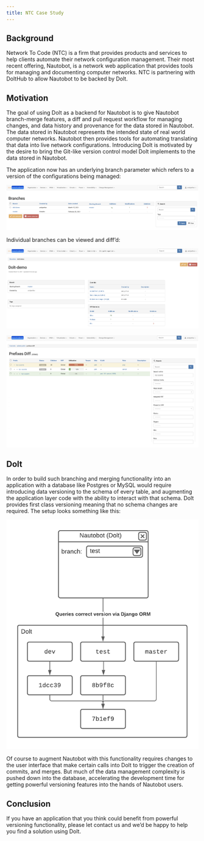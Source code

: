 ```yaml
---
title: NTC Case Study
---
```


## Background
Network To Code (NTC) is a firm that provides products and services to help clients automate their network configuration management. Their most recent offering, Nautobot, is a network web application that provides tools for managing and documenting computer networks. NTC is partnering with DoltHub to allow Nautobot to be backed by Dolt.

## Motivation
The goal of using Dolt as a backend for Nautobot is to give Nautobot branch-merge features, a diff and pull request workflow for managing changes, and data history and provenance for the data stored in Nautobot. The data stored in Nautobot represents the intended state of real world computer networks. Nautobot then provides tools for automating translating that data into live network configurations. Introducing Dolt is motivated by the desire to bring the Git-like version control model Dolt implements to the data stored in Nautobot.

The application now has an underlying branch parameter which refers to a version of the configurations being managed:

![Branch list view](../.gitbook/assets/nautobot-dolt-list-branches-interface.png)


Individual branches can be viewed and diff’d:

![Branch view](../.gitbook/assets/nautobot-dolt-branch-view.png)

![Diff view](../.gitbook/assets/nautobot-dolt-diff-view.png)


## Dolt
In order to build such branching and merging functionality into an application with a database like Postgres or MySQL would require introducing data versioning to the schema of every table, and augmenting the application layer code with the ability to interact with that schema. Dolt provides first class versioning meaning that no schema changes are required. The setup looks something like this:

![Nautobot-Dolt application architecture](../.gitbook/assets/ntc-dolt-setup.png)

Of course to augment Nautobot with this functionality requires changes to the user interface that make certain calls into Dolt to trigger the creation of commits, and merges. But much of the data management complexity is pushed down into the database, accelerating the development time for getting powerful versioning features into the hands of Nautobot users.

## Conclusion
If you have an application that you think could benefit from powerful versioning functionality, please let contact us and we’d be happy to help you find a solution using Dolt.
